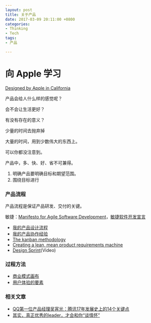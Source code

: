 ```yaml
---
layout: post
title: 关于产品
date: 2017-03-09 20:11:00 +0800
categories:
- Thinking
- Tech
tags:
- 产品

---
```



# 向 Apple 学习

[Designed by Apple in California](http://www.apple.com/designed-by-apple/)


产品会给人什么样的感觉呢？

会不会让生活更好？

有没有存在的意义？

少量的时间去抛弃掉

大量的时间，用到少数伟大的东西上。

可以你都没注意到。

产品中，多、快、好、省不可兼得。

1. 明确产品要明确目标和期望范围。
2. 围绕目标进行


### 产品流程

产品流程是保证产品研发、交付的关键。

敏捷：[Manifesto for Agile Software Development](http://agilemanifesto.org/)，[敏捷软件开发宣言](http://agilemanifesto.org/iso/zhchs/manifesto.html)

- [我的产品设计流程](http://www.jianshu.com/p/93e2f7a703c7)
- [我的产品协作经验](http://www.jianshu.com/p/d0119999ea01)
- [The kanban methodology](https://www.atlassian.com/agile/kanban)
- [Creating a lean, mean product requirements machine](https://www.atlassian.com/agile/requirements)
- [Design Sprint](https://developers.google.com/design-sprint/product/)(Video)

### 过程方法

- [商业模式画布](http://twinsant.com/business-model-canvas)
- [用户体验的要素](http://twinsant.com/elements-of-user-experiences)


### 相关文章

- [QQ第一位产品经理吴宵光：腾讯17年发展史上的14个关键点](http://mp.weixin.qq.com/s?__biz=MjM5NjAzODk0MA==&mid=206831566&idx=1&sn=646604e4a30845ac84683ab41b2acd5a)
- [其实，真正优秀的leader，才会和你“谈情怀”](http://mp.weixin.qq.com/s?__biz=MjM5MTA4MjE5OA==&mid=221423527&idx=1&sn=da273a6843b116d6b4720dd4ec29a1d8)


